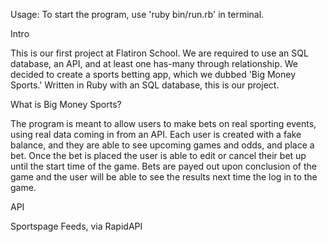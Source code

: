 Usage: To start the program, use 'ruby bin/run.rb' in terminal.

Intro

This is our first project at Flatiron School. We are required to use an SQL database, an API, and at least one has-many through relationship. We decided to create a sports betting app, which we dubbed 'Big Money Sports.' Written in Ruby with an SQL database, this is our project.

What is Big Money Sports?

The program is meant to allow users to make bets on real sporting events, using real data coming in from an API. Each user is created with a fake balance, and they are able to see upcoming games and odds, and place a bet. Once the bet is placed the user is able to edit or cancel their bet up until the start time of the game. Bets are payed out upon conclusion of the game and the user will be able to see the results next time the log in to the game.

API

Sportspage Feeds, via RapidAPI
